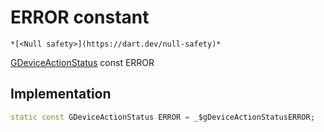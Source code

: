 


# ERROR constant




    *[<Null safety>](https://dart.dev/null-safety)*


[GDeviceActionStatus](../../third_party_yonomi_graphql_schema_schema.docs.schema.gql/GDeviceActionStatus-class.md) const ERROR
  







## Implementation

```dart
static const GDeviceActionStatus ERROR = _$gDeviceActionStatusERROR;


```







